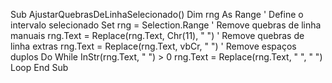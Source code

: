 Sub AjustarQuebrasDeLinhaSelecionado()
    Dim rng As Range
        ' Define o intervalo selecionado
    Set rng = Selection.Range
        ' Remove quebras de linha manuais
    rng.Text = Replace(rng.Text, Chr(11), " ")
        ' Remove quebras de linha extras
    rng.Text = Replace(rng.Text, vbCr, " ")
        ' Remove espaços duplos
    Do While InStr(rng.Text, "  ") > 0
        rng.Text = Replace(rng.Text, "  ", " ")
    Loop
      End Sub
